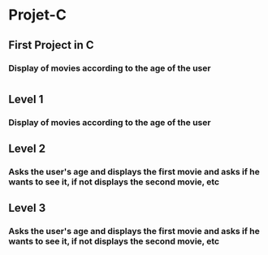 # Projet-C
## First Project in C
### Display of movies according to the age of the user

#

## Level 1
### Display of movies according to the age of the user

## Level 2
### Asks the user's age and displays the first movie and asks if he wants to see it, if not displays the second movie, etc

## Level 3
### Asks the user's age and displays the first movie and asks if he wants to see it, if not displays the second movie, etc